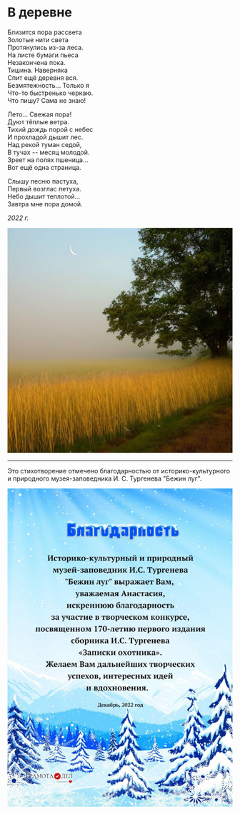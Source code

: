 # В деревне

Близится пора рассвета  
Золотые нити света  
Протянулись из-за леса.  
На листе бумаги пьеса  
Незакончена пока.  
Тишина. Наверняка  
Спит ещё деревня вся.  
Безмятежность... Только я  
Что-то быстренько черкаю.  
Что пишу? Сама не знаю!

Лето... Свежая пора!  
Дуют тёплые ветра.  
Тихий дождь порой с небес  
И прохладой дышит лес.  
Над рекой туман седой,  
В тучах -- месяц молодой.  
Зреет на полях пшеница...  
Вот ещё одна страница.

Слышу песню пастуха,  
Первый возглас петуха.  
Небо дышит теплотой...  
Завтра мне пора домой.  

*2022 г.*

![В деревне](../images/country.jpg)

***

Это стихотворение отмечено благодарностью от историко-культурного и природного музея-заповедника И. С. Тургенева "Бежин луг".

![Грамота](../images/gratitude.jpg)